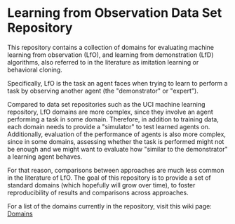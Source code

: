 # Learning from Observation Data Set Repository
This repository contains a collection of domains for evaluating machine learning from observation (LfO), and learning from demonstration (LfD) algorithms, also referred to in the literature as imitation learning or behavioral cloning.

Specifically, LfO is the task an agent faces when trying to learn to perform a task by observing another agent (the "demonstrator" or "expert").

Compared to data set repositories such as the UCI machine learning repository, LfO domains are more complex, since they involve an agent performing a task in some domain. Therefore, in addition to training data, each domain needs to provide a "simulator" to test learned agents on. Additionally, evaluation of the performance of agents is also more complex, since in some domains, assessing whether the task is performed might not be enough and we might want to evaluate how "similar to the demonstrator" a learning agent behaves.

For that reason, comparisons between approaches are much less common in the literature of LfO. The goal of this repository is to provide a set of standard domains (which hopefully will grow over time), to foster reproducibility of results and comparisons across approaches.

For a list of the domains currently in the repository, visit this wiki page: [Domains](https://github.com/santiontanon/LfODSRepository/wiki/Domains)


